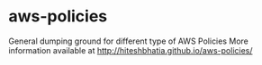 aws-policies
============

General dumping ground for different type of AWS Policies
More information available at http://hiteshbhatia.github.io/aws-policies/
